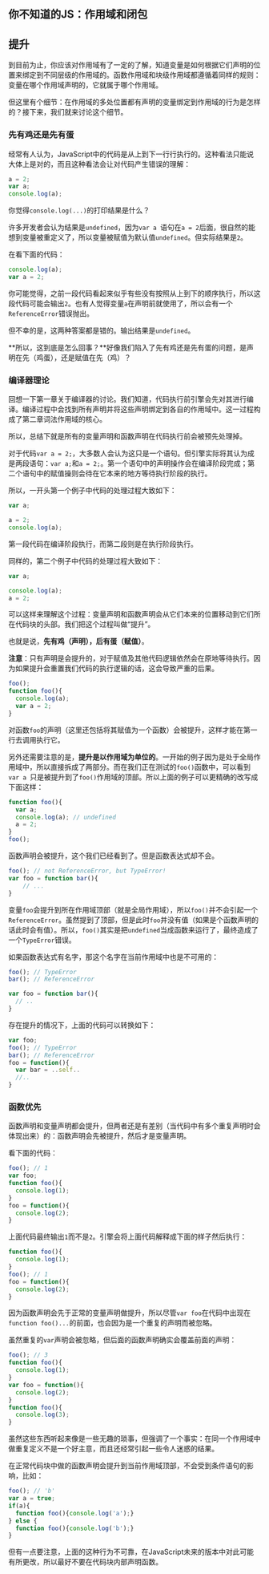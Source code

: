 ## 你不知道的JS：作用域和闭包

## 提升

到目前为止，你应该对作用域有了一定的了解，知道变量是如何根据它们声明的位置来绑定到不同层级的作用域的。函数作用域和块级作用域都遵循着同样的规则：变量在哪个作用域声明的，它就属于哪个作用域。

但这里有个细节：在作用域的多处位置都有声明的变量绑定到作用域的行为是怎样的？接下来，我们就来讨论这个细节。

### 先有鸡还是先有蛋

经常有人认为，JavaScript中的代码是从上到下一行行执行的。这种看法只能说大体上是对的，而且这种看法会让对代码产生错误的理解：

```javascript
a = 2;
var a;
console.log(a);
```

你觉得`console.log(...)`的打印结果是什么？

许多开发者会认为结果是`undefined`，因为`var a `语句在`a = 2`后面，很自然的能想到变量被重定义了，所以变量被赋值为默认值`undefined`。但实际结果是`2`。

在看下面的代码：

```javascript
console.log(a);
var a = 2;
```

你可能觉得，之前一段代码看起来似乎有些没有按照从上到下的顺序执行，所以这段代码可能会输出`2`。也有人觉得变量`a`在声明前就使用了，所以会有一个`ReferenceError`错误抛出。

但不幸的是，这两种答案都是错的。输出结果是`undefined`。

**所以，这到底是怎么回事？**好像我们陷入了先有鸡还是先有蛋的问题，是声明在先（鸡蛋），还是赋值在先（鸡）？

### 编译器理论

回想一下第一章关于编译器的讨论。我们知道，代码执行前引擎会先对其进行编译。编译过程中会找到所有声明并将这些声明绑定到各自的作用域中。这一过程构成了第二章词法作用域的核心。

所以，总结下就是所有的变量声明和函数声明在代码执行前会被预先处理掉。

对于代码`var a = 2;`，大多数人会认为这只是一个语句。但引擎实际将其认为成是两段语句：`var a;`和`a = 2;`。第一个语句中的声明操作会在编译阶段完成；第二个语句中的赋值操则会待在它本来的地方等待执行阶段的执行。

所以，一开头第一个例子中代码的处理过程大致如下：

```javascript
var a;
```

```javascript
a = 2;
console.log(a);
```

第一段代码在编译阶段执行，而第二段则是在执行阶段执行。

同样的，第二个例子中代码的处理过程大致如下：

```javascript
var a;
```

```javascript
console.log(a);
a = 2;
```

可以这样来理解这个过程：变量声明和函数声明会从它们本来的位置移动到它们所在代码块的头部。我们把这个过程叫做“提升”。

也就是说，**先有鸡（声明），后有蛋（赋值）**。

**注意**：只有声明是会提升的，对于赋值及其他代码逻辑依然会在原地等待执行。因为如果提升会重置我们代码的执行逻辑的话，这会导致严重的后果。

```javascript
foo();
function foo(){
  console.log(a);
  var a = 2;
}
```

对函数`foo`的声明（这里还包括将其赋值为一个函数）会被提升，这样才能在第一行去调用执行它。

另外还需要注意的是，**提升是以作用域为单位的**。一开始的例子因为是处于全局作用域中，所以直接拆成了两部分。而在我们正在测试的`foo()`函数中，可以看到`var a `只是被提升到了`foo()`作用域的顶部。所以上面的例子可以更精确的改写成下面这样：

```javascript
function foo(){
  var a;
  console.log(a); // undefined
  a = 2;
}
foo();
```

函数声明会被提升，这个我们已经看到了。但是函数表达式却不会。

```javascript
foo(); // not ReferenceError, but TypeError!
var foo = function bar(){
	// ...
}
```

变量`foo`会提升到所在作用域顶部（就是全局作用域），所以`foo()`并不会引起一个`ReferenceError`。虽然提到了顶部，但是此时`foo`并没有值（如果是个函数声明的话此时会有值）。所以，`foo()`其实是把`undefined`当成函数来运行了，最终造成了一个`TypeError`错误。

如果函数表达式有名字，那这个名字在当前作用域中也是不可用的：

```javascript
foo(); // TypeError
bar(); // ReferenceError

var foo = function bar(){
  // ..
}
```

存在提升的情况下，上面的代码可以转换如下：

```javascript
var foo;
foo(); // TypeError
bar(); // ReferenceError
foo = function(){
  var bar = ..self..
  //..
}
```

### 函数优先

函数声明和变量声明都会提升，但两者还是有差别（当代码中有多个重复声明时会体现出来）的：函数声明会先被提升，然后才是变量声明。

看下面的代码：

```javascript
foo(); // 1
var foo;
function foo(){
  console.log(1);
}
foo = function(){
  console.log(2);
}
```

上面代码最终输出`1`而不是`2`。引擎会将上面代码解释成下面的样子然后执行：

```javascript
function foo(){
  console.log(1);
}
foo(); // 1
foo = function(){
  console.log(2);
}
```

因为函数声明会先于正常的变量声明做提升，所以尽管`var foo`在代码中出现在`function foo()...`的前面，也会因为是一个重复的声明而被忽略。

虽然重复的`var`声明会被忽略，但后面的函数声明确实会覆盖前面的声明：

```javascript
foo(); // 3
function foo(){
  console.log(1);
}
var foo = function(){
  console.log(2);
}
function foo(){
  console.log(3);
}
```

虽然这些东西听起来像是一些无趣的琐事，但强调了一个事实：在同一个作用域中做重复定义不是一个好主意，而且还经常引起一些令人迷惑的结果。

在正常代码块中做的函数声明会提升到当前作用域顶部，不会受到条件语句的影响，比如：

```javascript
foo(); // 'b'
var a = true;
if(a){
  function foo(){console.log('a');}
} else {
  function foo(){console.log('b');}
}
```

但有一点要注意，上面的这种行为不可靠，在JavaScript未来的版本中对此可能有所更改，所以最好不要在代码块内部声明函数。



